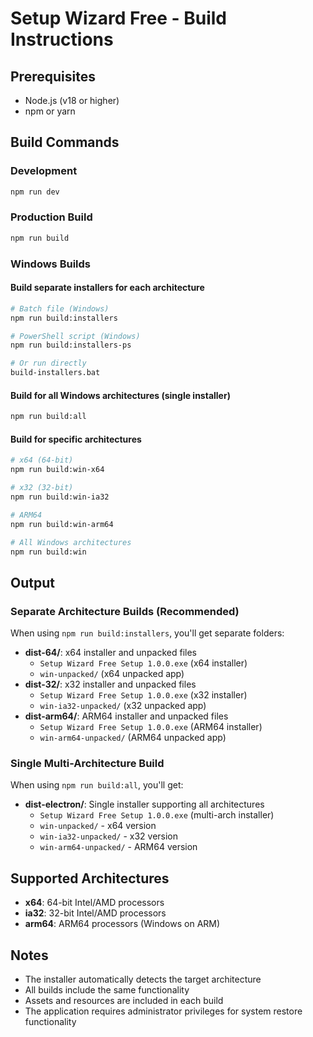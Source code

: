 # Setup Wizard Free - Build Instructions

## Prerequisites
- Node.js (v18 or higher)
- npm or yarn

## Build Commands

### Development
```bash
npm run dev
```

### Production Build
```bash
npm run build
```

### Windows Builds

#### Build separate installers for each architecture
```bash
# Batch file (Windows)
npm run build:installers

# PowerShell script (Windows)
npm run build:installers-ps

# Or run directly
build-installers.bat
```

#### Build for all Windows architectures (single installer)
```bash
npm run build:all
```

#### Build for specific architectures
```bash
# x64 (64-bit)
npm run build:win-x64

# x32 (32-bit)
npm run build:win-ia32

# ARM64
npm run build:win-arm64

# All Windows architectures
npm run build:win
```

## Output

### Separate Architecture Builds (Recommended)
When using `npm run build:installers`, you'll get separate folders:

- **dist-64/**: x64 installer and unpacked files
  - `Setup Wizard Free Setup 1.0.0.exe` (x64 installer)
  - `win-unpacked/` (x64 unpacked app)
- **dist-32/**: x32 installer and unpacked files  
  - `Setup Wizard Free Setup 1.0.0.exe` (x32 installer)
  - `win-ia32-unpacked/` (x32 unpacked app)
- **dist-arm64/**: ARM64 installer and unpacked files
  - `Setup Wizard Free Setup 1.0.0.exe` (ARM64 installer)
  - `win-arm64-unpacked/` (ARM64 unpacked app)

### Single Multi-Architecture Build
When using `npm run build:all`, you'll get:

- **dist-electron/**: Single installer supporting all architectures
  - `Setup Wizard Free Setup 1.0.0.exe` (multi-arch installer)
  - `win-unpacked/` - x64 version
  - `win-ia32-unpacked/` - x32 version  
  - `win-arm64-unpacked/` - ARM64 version

## Supported Architectures

- **x64**: 64-bit Intel/AMD processors
- **ia32**: 32-bit Intel/AMD processors
- **arm64**: ARM64 processors (Windows on ARM)

## Notes

- The installer automatically detects the target architecture
- All builds include the same functionality
- Assets and resources are included in each build
- The application requires administrator privileges for system restore functionality
